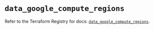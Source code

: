 # `data_google_compute_regions`

Refer to the Terraform Registry for docs: [`data_google_compute_regions`](https://registry.terraform.io/providers/hashicorp/google/6.30.0/docs/data-sources/compute_regions).
